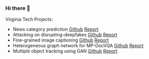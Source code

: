 ### Hi there 👋

Virginia Tech Projects:
  - News category prediction [Github](https://github.com/ting-chih/CS4824-final-project) [Report](https://github.com/ting-chih/CS4824-final-project/blob/main/final%20report.pdf)
  - Attacking on disrupting-deepfakes [Github](https://github.com/ting-chih/CS5914-final-project) [Report]()
  - Fine-grained image captioning [Github](https://github.com/ting-chih/CS5814-final-project) [Report]()
  - Heterogeneous graph network for MP-DocVQA [Github](https://github.com/ting-chih/CS6804-final-project) [Report]()
  - Multiple object tracking using GAN [Github](https://github.com/stevend-15/cv-project-fall23) [Report]()

<!--
- 🔭 I’m currently working on AI, ML/DL, CV and NLP
- 🌱 I’m currently learning 
- 👯 I’m looking to collaborate on ...
- 🤔 I’m looking for help with ...
- 💬 Ask me about ...
- 📫 How to reach me: ...
- 😄 Pronouns: ...
- ⚡ Fun fact: ...
-->
